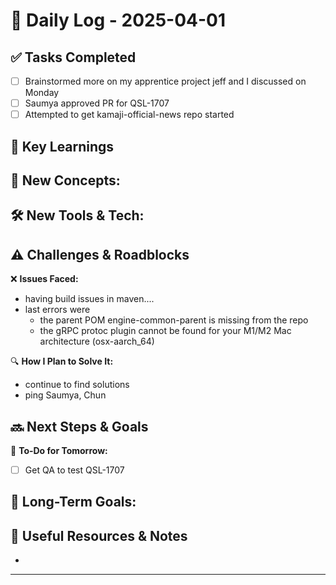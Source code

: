 
# 📝 Daily Log - 2025-04-01

## ✅ Tasks Completed
- [ ] Brainstormed more on my apprentice project jeff and I discussed on Monday
- [ ] Saumya approved PR for QSL-1707 
- [ ] Attempted to get kamaji-official-news repo started

## 📖 Key Learnings
📌 **New Concepts:**
-

🛠 **New Tools & Tech:**
-

## ⚠️ Challenges & Roadblocks
❌ **Issues Faced:**
- having build issues in maven....
- last errors were
  - the parent POM engine-common-parent is missing from the repo
  - the gRPC protoc plugin cannot be found for your M1/M2 Mac architecture (osx-aarch_64)

🔍 **How I Plan to Solve It:**
- continue to find solutions
- ping Saumya, Chun

## 🔜 Next Steps & Goals
🎯 **To-Do for Tomorrow:**
- [ ] Get QA to test QSL-1707

📅 **Long-Term Goals:**
-

## 🔗 Useful Resources & Notes
-

---
